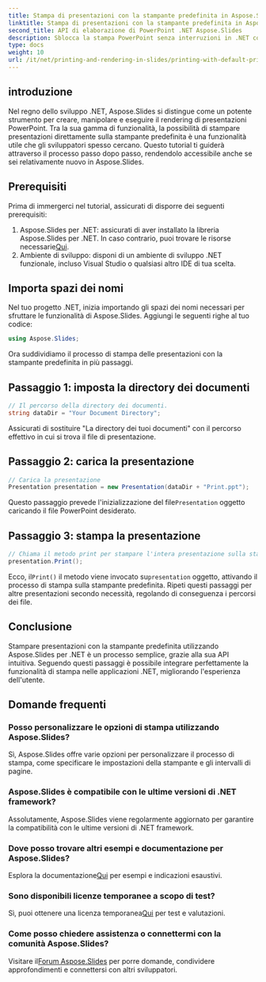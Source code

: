 ```yaml
---
title: Stampa di presentazioni con la stampante predefinita in Aspose.Slides
linktitle: Stampa di presentazioni con la stampante predefinita in Aspose.Slides
second_title: API di elaborazione di PowerPoint .NET Aspose.Slides
description: Sblocca la stampa PowerPoint senza interruzioni in .NET con Aspose.Slides. Segui la nostra guida passo passo per una facile integrazione. Migliora subito le funzionalità della tua applicazione!
type: docs
weight: 10
url: /it/net/printing-and-rendering-in-slides/printing-with-default-printer/
---
```

## introduzione
Nel regno dello sviluppo .NET, Aspose.Slides si distingue come un potente strumento per creare, manipolare e eseguire il rendering di presentazioni PowerPoint. Tra la sua gamma di funzionalità, la possibilità di stampare presentazioni direttamente sulla stampante predefinita è una funzionalità utile che gli sviluppatori spesso cercano. Questo tutorial ti guiderà attraverso il processo passo dopo passo, rendendolo accessibile anche se sei relativamente nuovo in Aspose.Slides.
## Prerequisiti
Prima di immergerci nel tutorial, assicurati di disporre dei seguenti prerequisiti:
1.  Aspose.Slides per .NET: assicurati di aver installato la libreria Aspose.Slides per .NET. In caso contrario, puoi trovare le risorse necessarie[Qui](https://releases.aspose.com/slides/net/).
2. Ambiente di sviluppo: disponi di un ambiente di sviluppo .NET funzionale, incluso Visual Studio o qualsiasi altro IDE di tua scelta.
## Importa spazi dei nomi
Nel tuo progetto .NET, inizia importando gli spazi dei nomi necessari per sfruttare le funzionalità di Aspose.Slides. Aggiungi le seguenti righe al tuo codice:
```csharp
using Aspose.Slides;
```
Ora suddividiamo il processo di stampa delle presentazioni con la stampante predefinita in più passaggi.
## Passaggio 1: imposta la directory dei documenti
```csharp
// Il percorso della directory dei documenti.
string dataDir = "Your Document Directory";
```
Assicurati di sostituire "La directory dei tuoi documenti" con il percorso effettivo in cui si trova il file di presentazione.
## Passaggio 2: carica la presentazione
```csharp
// Carica la presentazione
Presentation presentation = new Presentation(dataDir + "Print.ppt");
```
 Questo passaggio prevede l'inizializzazione del file`Presentation` oggetto caricando il file PowerPoint desiderato.
## Passaggio 3: stampa la presentazione
```csharp
// Chiama il metodo print per stampare l'intera presentazione sulla stampante predefinita
presentation.Print();
```
 Ecco, il`Print()` il metodo viene invocato su`presentation` oggetto, attivando il processo di stampa sulla stampante predefinita.
Ripeti questi passaggi per altre presentazioni secondo necessità, regolando di conseguenza i percorsi dei file.
## Conclusione
Stampare presentazioni con la stampante predefinita utilizzando Aspose.Slides per .NET è un processo semplice, grazie alla sua API intuitiva. Seguendo questi passaggi è possibile integrare perfettamente la funzionalità di stampa nelle applicazioni .NET, migliorando l'esperienza dell'utente.
## Domande frequenti
### Posso personalizzare le opzioni di stampa utilizzando Aspose.Slides?
Sì, Aspose.Slides offre varie opzioni per personalizzare il processo di stampa, come specificare le impostazioni della stampante e gli intervalli di pagine.
### Aspose.Slides è compatibile con le ultime versioni di .NET framework?
Assolutamente, Aspose.Slides viene regolarmente aggiornato per garantire la compatibilità con le ultime versioni di .NET framework.
### Dove posso trovare altri esempi e documentazione per Aspose.Slides?
 Esplora la documentazione[Qui](https://reference.aspose.com/slides/net/) per esempi e indicazioni esaustivi.
### Sono disponibili licenze temporanee a scopo di test?
 Sì, puoi ottenere una licenza temporanea[Qui](https://purchase.aspose.com/temporary-license/) per test e valutazioni.
### Come posso chiedere assistenza o connettermi con la comunità Aspose.Slides?
 Visitare il[Forum Aspose.Slides](https://forum.aspose.com/c/slides/11) per porre domande, condividere approfondimenti e connettersi con altri sviluppatori.